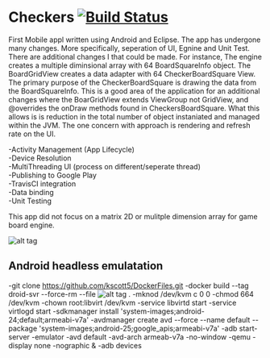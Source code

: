 Checkers [![Build Status](https://travis-ci.org/kscott5/Checkers.svg?branch=master)](https://travis-ci.org/kscott5/Checkers)
========

First Mobile appl written using Android and Eclipse.
The app has undergone many changes. More specifically, seperation of UI, Egnine and Unit Test. There are
additional changes I that could be made. For instance, The engine creates a multiple diminsional array with
64 BoardSquareInfo object. The BoardGridView creates a data adapter with 64 CheckerBoardSquare View. The primary
purpose of the CheckerBoardSquare is drawing the data from the BoardSquareInfo. This is a good area of the 
application for an additional changes where the BoarGridView extends ViewGroup not GridView, and @overrides
the onDraw methods found in CheckersBoardSquare. What this allows is is reduction in the total number of object
instaniated and managed within the JVM. The one concern with approach is rendering and refresh rate on the UI.

-Activity Management (App Lifecycle)  
-Device Resolution  
-MultiThreading UI (process on different/seperate thread)  
-Publishing to Google Play  
-TravisCI integration  
-Data binding  
-Unit Testing  

This app did not focus on a matrix 2D or mulitple dimension array for game board engine.

![alt tag](https://pbs.twimg.com/media/Bt5zt83IAAEuWbc.jpg:large)

## Android headless emulatation
-git clone https://github.com/kscott5/DockerFiles.git
-docker build --tag droid-svr --force-rm --file ![alt tag](https://github.com/kscott5/DockerFiles/Docker.vim.androids) .
-mknod /dev/kvm c 0 0
-chmod 664 /dev/kvm
-chown root:libvirt /dev/kvm
-service libvirtd start
-service virtlogd start
-sdkmanager install 'system-images;android-24;default;armeabi-v7a'
-avdmanager create avd --force --name default --package 'system-images;android-25;google_apis;armeabi-v7a'
-adb start-server
-emulator -avd default -avd-arch armeab-v7a -no-window -qemu -display none -nographic &
-adb devices

